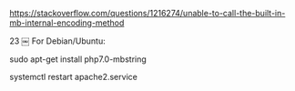 https://stackoverflow.com/questions/1216274/unable-to-call-the-built-in-mb-internal-encoding-method

23
￼
For Debian/Ubuntu:

sudo apt-get install php7.0-mbstring

systemctl restart apache2.service